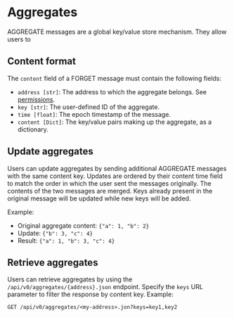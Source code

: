 # Aggregates

AGGREGATE messages are a global key/value store mechanism. They allow users to

## Content format

The `content` field of a FORGET message must contain the following fields:

- `address [str]`: The address to which the aggregate belongs. See [permissions](../permissions.md).
- `key [str]`: The user-defined ID of the aggregate.
- `time [float]`: The epoch timestamp of the message.
- `content [Dict]`: The key/value pairs making up the aggregate, as a dictionary.

## Update aggregates

Users can update aggregates by sending additional AGGREGATE messages with the same content key. 
Updates are ordered by their content time field to match the order in which the user sent the messages originally.
The contents of the two messages are merged. Keys already present in the original message will be updated while new
keys will be added.

Example:
* Original aggregate content: `{"a": 1, "b": 2}`
* Update: `{"b": 3, "c": 4}`
* Result: `{"a": 1, "b": 3, "c": 4}`

## Retrieve aggregates

Users can retrieve aggregates by using the `/api/v0/aggregates/{address}.json` endpoint.
Specify the `keys` URL parameter to filter the response by content key. Example:

`GET /api/v0/aggregates/<my-address>.jon?keys=key1,key2`
